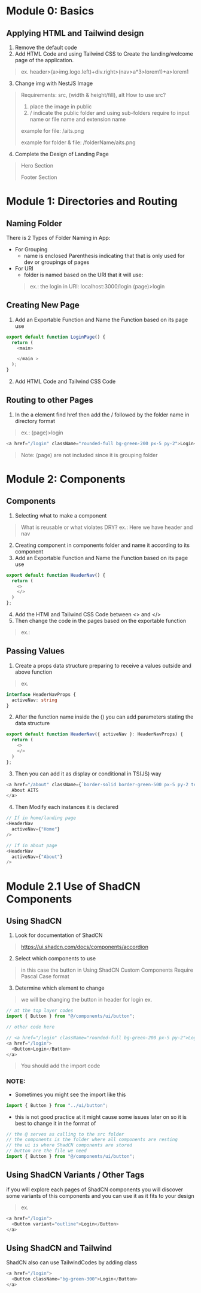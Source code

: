 # Module 0: Basics
## Applying HTML and Tailwind design
1. Remove the default code
2. Add HTML Code and using Tailwind CSS to Create the landing/welcome page of the application.
> ex. header>(a>img.logo.left)+div.right>(nav>a*3>lorem1)+a>lorem1
3. Change img with NestJS Image
> Requirements: src, (width & height/fill), alt
> How to use src?
> 1. place the image in public
> 2. / indicate the public folder and using sub-folders require to input name or file name and extension name
>
>   example for file: /aits.png
>
>   example for folder & file: /folderName/aits.png
4. Complete the Design of Landing Page
> Hero Section
>
> Footer Section

# Module 1: Directories and Routing
## Naming Folder
There is 2 Types of Folder Naming in App:
- For Grouping
  - name is enclosed Parenthesis indicating that that is only used for dev or groupings of pages
- For URI
  - folder is named based on the URI that it will use:
  > ex.: the login in URI: localhost:3000/login
  > (page)>login

## Creating New Page
1. Add an Exportable Function and Name the Function based on its page use
```ts
export default function LoginPage() {
  return (
    <main>

    </main >
  );
}
```
2. Add HTML Code and Tailwind CSS Code

## Routing to other Pages
1. In the a element find href then add the / followed by the folder name in directory format
> ex.: (page)>login
```ts
<a href="/login" className="rounded-full bg-green-200 px-5 py-2">Login</a>
```
> Note: (page) are not included since it is grouping folder

# Module 2: Components
## Components
1. Selecting what to make a component
> What is reusable or what violates DRY?
> ex.: Here we have header and nav
2. Creating component in components folder and name it according to its component
3. Add an Exportable Function and Name the Function based on its page use
```ts
export default function HeaderNav() {
  return (
    <>
    </>
  )
};
```
4. Add the HTMl and Tailwind CSS Code between <> and </>
5. Then change the code in the pages based on the exportable function
> ex.: <HeaderNav/>

## Passing Values
1. Create a props data structure preparing to receive a values outside and above function
> ex.
```ts
interface HeaderNavProps {
  activeNav: string
}
```
2. After the function name inside the () you can add parameters stating the data structure
```ts
export default function HeaderNav({ activeNav }: HeaderNavProps) {
  return (
    <>
    </>
  )
};
```
3. Then you can add it as display or conditional in TS(JS) way
```ts
<a href="/about" className={`border-solid border-green-500 px-5 py-2 text-white ${activeNav === "About" ? "border-b-[5px]" : ""}`}>
  About AITS
</a>
```
4. Then Modify each instances it is declared
```ts
// If in home/landing page
<HeaderNav 
  activeNav={"Home"}
/>
```
```ts
// If in about page
<HeaderNav 
  activeNav={"About"}
/>
```


# Module 2.1 Use of ShadCN Components
## Using ShadCN
1. Look for documentation of ShadCN
> https://ui.shadcn.com/docs/components/accordion
2. Select which components to use
> in this case the button
> in Using ShadCN Custom Components Require Pascal Case format
3. Determine which element to change
> we will be changing the button in header for login
> ex.
```ts
// at the top layer codes
import { Button } from "@/components/ui/button";

// other code here

// <a href="/login" className="rounded-full bg-green-200 px-5 py-2">Login</a>
<a href="/login">
  <Button>Login</Button>
</a>
```
> You should add the import code

### NOTE:
- Sometimes you might see the import like this
```ts
import { Button } from "../ui/button";
```
- this is not good practice at it might cause some issues later on so it is best to change it in the format of
```ts
// the @ serves as calling to the src folder
// the components is the folder where all components are resting
// the ui is where ShadCN components are stored
// button are the file we need
import { Button } from "@/components/ui/button";
```

## Using ShadCN Variants / Other Tags
if you will explore each pages of ShadCN components you will discover some variants of this components and you can use it as it fits to your design
> ex.
```ts
<a href="/login">
  <Button variant="outline">Login</Button>
</a>
```

## Using ShadCN and Tailwind
ShadCN also can use TailwindCodes by adding class
```ts
<a href="/login">
  <Button className="bg-green-300">Login</Button>
</a>
```
